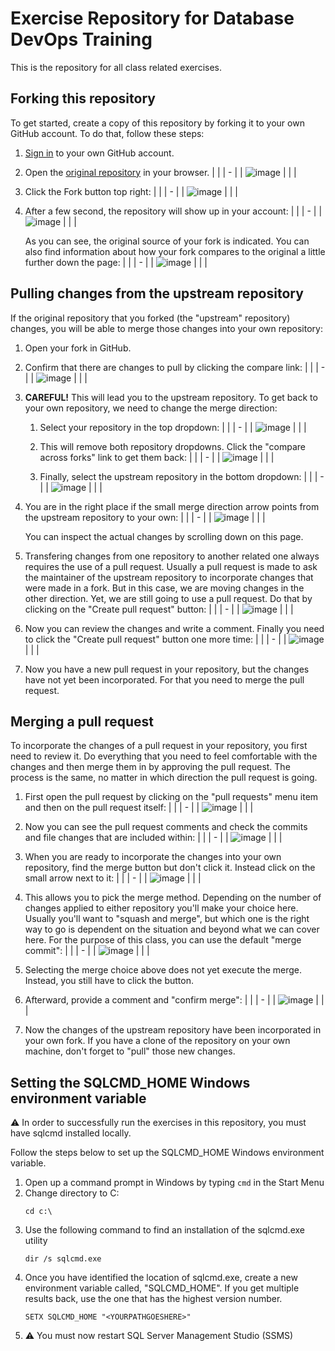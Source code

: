 # Exercise Repository for Database DevOps Training

This is the repository for all class related exercises.

## Forking this repository

To get started, create a copy of this repository by forking it to your own GitHub account. To do that, follow these steps:

1. [Sign in](https://github.com/login) to your own GitHub account.
1. Open the [original repository](https://github.com/sqlity-net/dataplatform-devops-demos) in your browser.
   | |
   | - |
   | ![image](https://user-images.githubusercontent.com/298017/113209077-975dc800-9240-11eb-846d-536d39f50df5.png) |
   | |
   
1. Click the Fork button top right:
   | |
   | - |
   | ![image](https://user-images.githubusercontent.com/298017/113209290-dc81fa00-9240-11eb-8aba-cca053951e99.png) |
   | |
   
   
1. After a few second, the repository will show up in your account:
   | |
   | - |
   | ![image](https://user-images.githubusercontent.com/298017/113209713-6336d700-9241-11eb-8fa2-48be59b5a82a.png) |
   | |
   
   As you can see, the original source of your fork is indicated. You can also find information about how your fork compares to the original a little further down the page:
   | |
   | - |
   | ![image](https://user-images.githubusercontent.com/298017/113209992-bb6dd900-9241-11eb-901b-0d2d8c122a09.png) |
   | |

## Pulling changes from the upstream repository

If the original repository that you forked (the "upstream" repository) changes, you will be able to merge those changes into your own repository:

1. Open your fork in GitHub.


1. Confirm that there are changes to pull by clicking the compare link:
   | |
   | - |
   | ![image](https://user-images.githubusercontent.com/298017/113216446-5ff41900-924a-11eb-8b70-3c0d2b2f6b4b.png) |
   | |


1. **CAREFUL!** This will lead you to the upstream repository. To get back to your own repository, we need to change the merge direction:

   1. Select your repository in the top dropdown:
      | |
      | - |
      | ![image](https://user-images.githubusercontent.com/298017/113227264-3d6cfa80-9260-11eb-9b48-d31c51829fda.png) |
      | |

   1. This will remove both repository dropdowns. Click the "compare across forks" link to get them back:
      | |
      | - |
      | ![image](https://user-images.githubusercontent.com/298017/113227342-7d33e200-9260-11eb-9f0e-08ce9ff6bd46.png) |
      | |
   
   1. Finally, select the upstream repository in the bottom dropdown:
      | |
      | - |
      | ![image](https://user-images.githubusercontent.com/298017/113227493-d26ff380-9260-11eb-8d87-b35d5ad42c73.png) |
      | |


1. You are in the right place if the small merge direction arrow points from the upstream repository to your own:
   | |
   | - |
   | ![image](https://user-images.githubusercontent.com/298017/113211990-2fa97c00-9244-11eb-86c9-e00ee8792e89.png) |
   | |
   
   You can inspect the actual changes by scrolling down on this page.


1. Transfering changes from one repository to another related one always requires the use of a pull request. Usually a pull request is made to ask the maintainer of the upstream repository to incorporate changes that were made in a fork. But in this case, we are moving changes in the other direction. Yet, we are still going to use a pull request. Do that by clicking on the "Create pull request" button:
   | |
   | - |
   | ![image](https://user-images.githubusercontent.com/298017/113212441-c2e2b180-9244-11eb-9d5c-b75a00d4c55e.png) |
   | |


1. Now you can review the changes and write a comment. Finally you need to click the "Create pull request" button one more time:
   | |
   | - |
   | ![image](https://user-images.githubusercontent.com/298017/113213063-a004cd00-9245-11eb-9fe9-638219c06aab.png) |
   | |


1. Now you have a new pull request in your repository, but the changes have not yet been incorporated. For that you need to merge the pull request.


## Merging a pull request

To incorporate the changes of a pull request in your repository, you first need to review it. Do everything that you need to feel comfortable with the changes and then merge them in by approving the pull request. The process is the same, no matter in which direction the pull request is going.

1. First open the pull request by clicking on the "pull requests" menu item and then on the pull request itself:
   | |
   | - |
   | ![image](https://user-images.githubusercontent.com/298017/113213615-6da79f80-9246-11eb-9ec4-e26767792ba3.png) |
   | |


1. Now you can see the pull request comments and check the commits and file changes that are included within:
   | |
   | - |
   | ![image](https://user-images.githubusercontent.com/298017/113215274-9b8de380-9248-11eb-9b01-841fbdb7a016.png) |
   | |


1. When you are ready to incorporate the changes into your own repository, find the merge button but don't click it. Instead click on the small arrow next to it:
   | |
   | - |
   | ![image](https://user-images.githubusercontent.com/298017/113214175-12c27800-9247-11eb-8e73-033dd612c2ec.png) |
   | |


1. This allows you to pick the merge method. Depending on the number of changes applied to either repository you'll make your choice here. Usually you'll want to "squash and merge", but which one is the right way to go is dependent on the situation and beyond what we can cover here. For the purpose of this class, you can use the default "merge commit":
   | |
   | - |
   | ![image](https://user-images.githubusercontent.com/298017/113214610-b9a71400-9247-11eb-81e5-061a5805a0f7.png) |
   | |


1. Selecting the merge choice above does not yet execute the merge. Instead, you still have to click the button.
1. Afterward, provide a comment and "confirm merge":
   | |
   | - |
   | ![image](https://user-images.githubusercontent.com/298017/113214953-30441180-9248-11eb-9a53-d477dacc6b9f.png) |
   | |


1. Now the changes of the upstream repository have been incorporated in your own fork. If you have a clone of the repository on your own machine, don't forget to "pull" those new changes.

## Setting the SQLCMD_HOME Windows environment variable

:warning: In order to successfully run the exercises in this repository, you must have sqlcmd installed locally.

Follow the steps below to set up the SQLCMD_HOME Windows environment variable.

1. Open up a command prompt in Windows by typing `cmd` in the Start Menu
1. Change directory to C:
   ```
   cd c:\
   ```
1. Use the following command to find an installation of the sqlcmd.exe utility
   ```
   dir /s sqlcmd.exe
   ```
1. Once you have identified the location of sqlcmd.exe, create a new environment variable called, "SQLCMD_HOME". If you get multiple results back, use the one that has the highest version number.
   ```
   SETX SQLCMD_HOME "<YOURPATHGOESHERE>"
   ```
1. :warning: You must now restart SQL Server Management Studio (SSMS)
